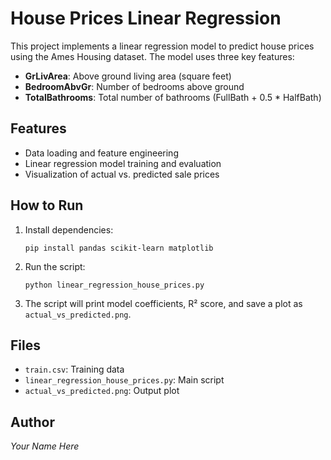 # House Prices Linear Regression

This project implements a linear regression model to predict house prices using the Ames Housing dataset. The model uses three key features:

- **GrLivArea**: Above ground living area (square feet)
- **BedroomAbvGr**: Number of bedrooms above ground
- **TotalBathrooms**: Total number of bathrooms (FullBath + 0.5 * HalfBath)

## Features
- Data loading and feature engineering
- Linear regression model training and evaluation
- Visualization of actual vs. predicted sale prices

## How to Run
1. Install dependencies:
   ```
   pip install pandas scikit-learn matplotlib
   ```
2. Run the script:
   ```
   python linear_regression_house_prices.py
   ```
3. The script will print model coefficients, R² score, and save a plot as `actual_vs_predicted.png`.

## Files
- `train.csv`: Training data
- `linear_regression_house_prices.py`: Main script
- `actual_vs_predicted.png`: Output plot

## Author
*Your Name Here* 